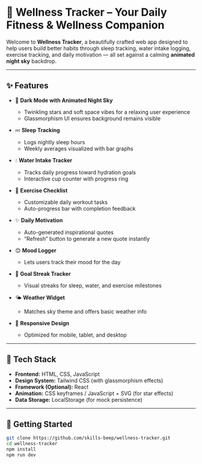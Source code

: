 # 🌌 Wellness Tracker – Your Daily Fitness & Wellness Companion

Welcome to **Wellness Tracker**, a beautifully crafted web app designed to help users build better habits through sleep tracking, water intake logging, exercise tracking, and daily motivation — all set against a calming **animated night sky** backdrop.

---

## ✨ Features

- 🌙 **Dark Mode with Animated Night Sky**
  - Twinkling stars and soft space vibes for a relaxing user experience
  - Glassmorphism UI ensures background remains visible

- 💤 **Sleep Tracking**
  - Logs nightly sleep hours
  - Weekly averages visualized with bar graphs

- 💧 **Water Intake Tracker**
  - Tracks daily progress toward hydration goals
  - Interactive cup counter with progress ring

- 💪 **Exercise Checklist**
  - Customizable daily workout tasks
  - Auto-progress bar with completion feedback

- ✨ **Daily Motivation**
  - Auto-generated inspirational quotes
  - “Refresh” button to generate a new quote instantly

- 😊 **Mood Logger**
  - Lets users track their mood for the day

- 📆 **Goal Streak Tracker**
  - Visual streaks for sleep, water, and exercise milestones

- 🌤️ **Weather Widget**
  - Matches sky theme and offers basic weather info

- 📱 **Responsive Design**
  - Optimized for mobile, tablet, and desktop

---

## 🧠 Tech Stack

- **Frontend:** HTML, CSS, JavaScript
- **Design System:** Tailwind CSS (with glassmorphism effects)
- **Framework (Optional):** React 
- **Animation:** CSS keyframes / JavaScript + SVG (for star effects)
- **Data Storage:** LocalStorage (for mock persistence)

---

## 🚀 Getting Started

```bash
git clone https://github.com/skills-beep/wellness-tracker.git
cd wellness-tracker
npm install
npm run dev
